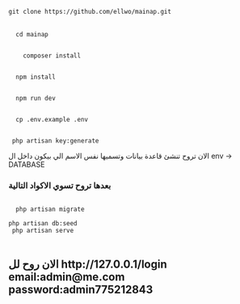 
<code>
git clone https://github.com/ellwo/mainap.git
</code>
<br>


<code>
  cd mainap
  </code>
  <br>
  <code> 
    composer install
  </code>
  <br>
  <code>
  npm install
    </code>
    <br>
      <code>
  npm run dev 
      </code>
      <br>
      <code>
  cp .env.example .env
      </code>
      <br>
     <code>
 php artisan key:generate
      </code>
      <br>
الان تروح تنشئ قاعدة بيانات وتسميها نفس الاسم الي بيكون داخل ال env   ->  DATABASE 

  <h3> بعدها تروح تسوي الاكواد التالية</h3>

<code>
  php artisan migrate
  </code>
  <br>
  <code>php artisan db:seed</code>
<br>
<code> php artisan serve  
</code>
<br>
<h2> الان روح لل
  http://127.0.0.1/login
  email:admin@me.com
  password:admin775212843
</h2>

